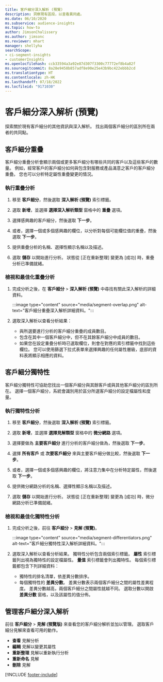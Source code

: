 ```yaml
---
title: 客戶細分深入解析 (預覽)
description: 洞察現有區段，以查看異同處。
ms.date: 06/10/2020
ms.subservice: audience-insights
ms.topic: how-to
author: JimsonChalissery
ms.author: jimsonc
ms.reviewer: mhart
manager: shellyha
searchScope:
- ci-segment-insights
- customerInsights
ms.openlocfilehash: ccb33594a3a92e87d307f3300c77772ef8b4a82f
ms.sourcegitcommit: 8a28e9458b857adf8e90e25e43b9bc422ebbb2cd
ms.translationtype: HT
ms.contentlocale: zh-HK
ms.lasthandoff: 07/18/2022
ms.locfileid: "9171030"
---
```

# <a name="segment-insights-preview"></a>客戶細分深入解析 (預覽)

探索關於現有客戶細分的其他資訊與深入解析。 找出兩個客戶細分的區別所在兩者的共同點。

## <a name="segment-overlap"></a>客戶細分重疊

客戶細分重疊分析會顯示兩個或更多客戶細分有哪些共同的客戶以及這些客戶的數量。 例如，經常客戶的客戶細分如何與包含對服務或產品滿意之客戶的客戶細分重疊。
您也可以分析特定屬性重疊變更的情況。

### <a name="run-an-overlap-analysis"></a>執行重疊分析

1. 移至 **客戶細分**，然後選取 **深入解析 (預覽)** 索引標籤。

1. 選取 **新增**，並選擇 **選擇深入解析類型** 窗格中的 **重疊** 選項。

1. 選擇感興趣的客戶細分，然後選取 **下一步**。

1. 或者，選擇一個或多個感興趣的欄位，以分析對每個可能欄位值的重疊，然後選取 **下一步**。

1. 提供重疊分析的名稱、選擇性顯示名稱以及描述。

1. 選取 **儲存** 以開始進行分析。 狀態從 [正在重新整理] 變更為 [成功] 時，重疊分析已準備就緒。

### <a name="view-and-optimize-an-overlap-analysis"></a>檢視和最佳化重疊分析

1. 完成分析之後，在 **客戶細分** > **深入解析 (預覽)** 中尋找有關此深入解析的詳細資料。

   :::image type="content" source="media/segment-overlap.png" alt-text="客戶細分重疊深入解析詳細資料。":::

1. 選取深入解析以查看分析結果：

   - 與所選要進行分析的客戶細分重疊的成員數目。
   - 包含在其中一個客戶細分中，但不在其餘客戶細分中成員的數目。
   - 如果您在設定重疊分析時已選取欄位，則會在對應的索引標籤中找到這些欄位。 您可以使用篩選下拉式表單來選擇興趣的任何屬性層級，底部的資料表將顯示相應的資料。

## <a name="segment-differentiators"></a>客戶細分獨特性

客戶細分獨特性可協助您找出一個客戶細分與其餘客戶或與其他客戶細分的區別所在。 選擇一個客戶細分，系統會識別用於區分所選客戶細分的設定檔屬性和度量。

### <a name="run-a-differentiator-analysis"></a>執行獨特性分析

1. 移至 **客戶細分**，然後選取 **深入解析 (預覽)** 索引標籤。

1. 選取 **新增**，並選擇 **選擇見解類型** 窗格中的 **微分網路** 選項。

1. 選擇要做為 **主要客戶細分** 進行分析的客戶細分做為，然後選取 **下一步**。

1. 選擇 **所有客戶** 或 **次要客戶細分** 來與主要客戶細分做比較，然後選取 **下一步**。

1. 或者，選擇一個或多個感興趣的欄位，將注意力集中在分析特定屬性，然後選取 **下一步**。

1. 提供微分網路分析的名稱、選擇性顯示名稱以及描述。

1. 選取 **儲存** 以開始進行分析。 狀態從 [正在重新整理] 變更為 [成功] 時，微分網路分析已準備就緒。

### <a name="view-and-optimize-a-differentiators-analysis"></a>檢視和最佳化獨特性分析

1. 完成分析之後，前往 **客戶細分** > **見解 (預覽)**。

   :::image type="content" source="media/segment-differentiators.png" alt-text="客戶細分獨特性深入解析詳細資料。":::

1. 選取深入解析以查看分析結果。 獨特性分析包含兩個索引標籤。 **屬性** 索引標籤列出視為獨特性的設定檔屬性。 **量值** 索引標籤會列出獨特性。 每個索引標籤都包含下列詳細資料：

   - 獨特性的排名清單，依差異分數排序。
   - 每個獨特性的 **差異分數**。 差異分數表示兩個客戶細分之間的屬性差異程度。 差異分數越高，兩個客戶細分之間屬性就越不同。 選取分數以開啟 **差異分數** 窗格，以及該屬性的值分佈。

## <a name="manage-segment-insights"></a>管理客戶細分深入解析

前往 **客戶細分** > **見解 (預覽版)** 來查看您的客戶細分解析並加以管理。 選取客戶細分見解來查看可用的動作。

- **查看** 見解分析
- **編輯** 見解以變更其屬性
- **重新整理** 見解以重新執行分析
- **重新命名** 見解
- **刪除** 見解

[!INCLUDE [footer-include](includes/footer-banner.md)]
